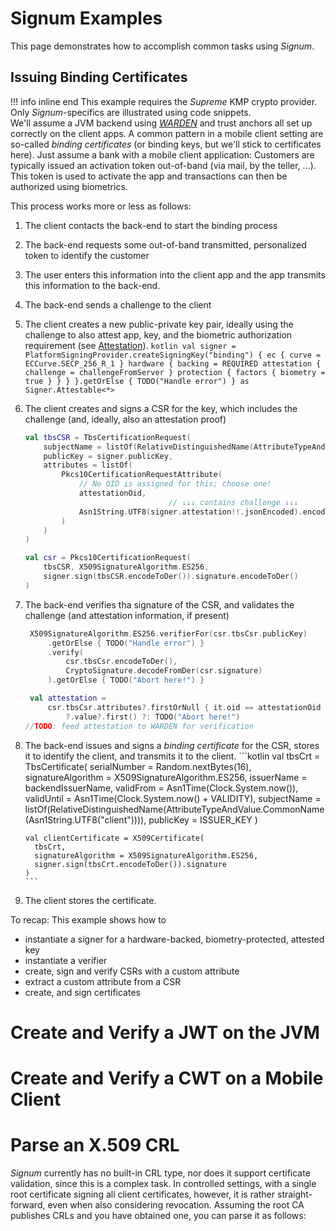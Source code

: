 # Signum Examples

This page demonstrates how to accomplish common tasks using _Signum_.

## Issuing Binding Certificates

!!! info  inline end
    This example requires the _Supreme_ KMP crypto provider. Only _Signum_-specifics are illustrated using code snippets.  
    We'll assume a JVM backend using _[WARDEN](https://github.com/a-sit-plus/warden)_ and trust anchors all set up correctly
    on the client apps.
A common pattern in a mobile client setting are so-called _binding certificates_ (or binding keys, but we'll stick to certificates here).
Just assume a bank with a mobile client application: Customers are typically issued an activation token out-of-band
(via mail, by the teller, …). This token is used to activate the app and transactions can then be authorized using biometrics.

This process works more or less as follows:

1. The client contacts the back-end to start the binding process
2. The back-end requests some out-of-band transmitted, personalized token to identify the customer
3. The user enters this information into the client app and the app transmits this information to the back-end.
4. The back-end sends a challenge to the client
5. The client creates a new public-private key pair, ideally using the challenge to also attest app, key, and the biometric authorization requirement (see [Attestation](supreme.md#attestation)).
       ```kotlin
       val signer = PlatformSigningProvider.createSigningKey("binding") {
         ec { curve = ECCurve.SECP_256_R_1 }
         hardware {
            backing = REQUIRED
            attestation { challenge = challengeFromServer }
            protection {
                factors { biometry = true }
            }
         }
       }.getOrElse { TODO("Handle error") } as Signer.Attestable<*>
       ```
6. The client creates and signs a CSR for the key, which includes the challenge (and, ideally, also an attestation proof)
      ```kotlin
      val tbsCSR = TbsCertificationRequest(
          subjectName = listOf(RelativeDistinguishedName(AttributeTypeAndValue.CommonName(Asn1String.UTF8("client")))),
          publicKey = signer.publicKey,
          attributes = listOf(
              Pkcs10CertificationRequestAttribute(
                  // No OID is assigned for this; choose one!
                  attestationOid,
                                      // ↓↓↓ contains challenge ↓↓↓
                  Asn1String.UTF8(signer.attestation!!.jsonEncoded).encodeToTlv()
              )
          )
      )

      val csr = Pkcs10CertificationRequest(
          tbsCSR, X509SignatureAlgorithm.ES256,
          signer.sign(tbsCSR.encodeToDer()).signature.encodeToDer()
      )
      ```
7. The back-end verifies tha signature of the CSR, and validates the challenge (and attestation information, if present)
      ```kotlin
       X509SignatureAlgorithm.ES256.verifierFor(csr.tbsCsr.publicKey)
           .getOrElse { TODO("Handle error") }
           .verify(
               csr.tbsCsr.encodeToDer(),
               CryptoSignature.decodeFromDer(csr.signature)
           ).getOrElse { TODO("Abort here!") }

       val attestation =
           csr.tbsCsr.attributes?.firstOrNull { it.oid == attestationOid }
               ?.value?.first() ?: TODO("Abort here!")
      //TODO: feed attestation to WARDEN for verification
      ```
8. The back-end issues and signs a _binding certificate_ for the CSR, stores it to identify the client, and transmits it to the client.
       ```kotlin
       val tbsCrt = TbsCertificate(
         serialNumber = Random.nextBytes(16),
         signatureAlgorithm = X509SignatureAlgorithm.ES256,
         issuerName = backendIssuerName,
         validFrom = Asn1Time(Clock.System.now()),
         validUntil = Asn1Time(Clock.System.now() + VALIDITY),
         subjectName = listOf(RelativeDistinguishedName(AttributeTypeAndValue.CommonName(Asn1String.UTF8("client")))),
         publicKey = ISSUER_KEY
       )

       val clientCertificate = X509Certificate(
         tbsCrt,
         signatureAlgorithm = X509SignatureAlgorithm.ES256,
         signer.sign(tbsCrt.encodeToDer()).signature
       )
       ```
9. The client stores the certificate.

To recap: This example shows how to
* instantiate a signer for a hardware-backed, biometry-protected, attested key
* instantiate a verifier
* create, sign and verify CSRs with a custom attribute
* extract a custom attribute from a CSR
* create, and sign certificates

# Create and Verify a JWT on the JVM

# Create and Verify a CWT on a Mobile Client

# Parse an X.509 CRL
_Signum_ currently has no built-in CRL type, nor does it support certificate validation, since this is a complex task.
In controlled settings, with a single root certificate signing all client certificates, however,
it is rather straight-forward, even when also considering revocation.
Assuming the root CA publishes CRLs and you have obtained one, you can parse it as follows: